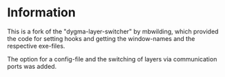 # Information

This is a fork of the "dygma-layer-switcher" by mbwilding, which provided the code for setting hooks and getting the window-names and the respective exe-files. 

The option for a config-file and the switching of layers via communication ports was added.